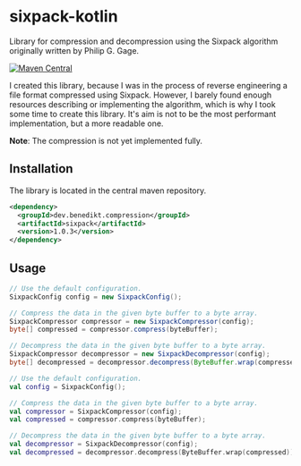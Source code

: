 # sixpack-kotlin

Library for compression and decompression using the Sixpack algorithm originally written by Philip G. Gage.

[![Maven Central](https://maven-badges.herokuapp.com/maven-central/dev.benedikt.compression/sixpack/badge.svg)](https://maven-badges.herokuapp.com/maven-central/dev.benedikt.compression/sixpack)

I created this library, because I was in the process of reverse engineering a file format compressed using Sixpack. However, I barely found enough resources describing or implementing the algorithm, which is why I took some time to create this library. It's aim is not to be the most performant implementation, but a more readable one.

**Note**: The compression is not yet implemented fully.

## Installation

The library is located in the central maven repository.

```xml
<dependency>
  <groupId>dev.benedikt.compression</groupId>
  <artifactId>sixpack</artifactId>
  <version>1.0.3</version>
</dependency>
```

## Usage

```java
// Use the default configuration.
SixpackConfig config = new SixpackConfig();

// Compress the data in the given byte buffer to a byte array.
SixpackCompressor compressor = new SixpackCompressor(config);
byte[] compressed = compressor.compress(byteBuffer);

// Decompress the data in the given byte buffer to a byte array.
SixpackCompressor decompressor = new SixpackDecompressor(config);
byte[] decompressed = decompressor.decompress(ByteBuffer.wrap(compressed));
```

```kotlin
// Use the default configuration.
val config = SixpackConfig();

// Compress the data in the given byte buffer to a byte array.
val compressor = SixpackCompressor(config);
val compressed = compressor.compress(byteBuffer);

// Decompress the data in the given byte buffer to a byte array.
val decompressor = SixpackDecompressor(config);
val decompressed = decompressor.decompress(ByteBuffer.wrap(compressed));
```
